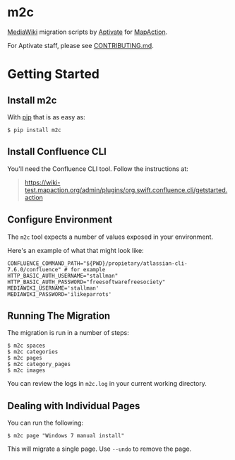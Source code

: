 # m2c

[MediaWiki] migration scripts by [Aptivate] for [MapAction].

For Aptivate staff, please see [CONTRIBUTING.md].

[MediaWiki]: https://www.mediawiki.org/wiki/MediaWiki
[Aptivate]: http://www.aptivate.org
[MapAction]: https://mapaction.org
[CONTRIBUTING.md]: https://github.com/mapaction/mediawiki2confluence/blob/master/CONTRIBUTING.md

# Getting Started

## Install m2c

With [pip] that is as easy as:

[pip]: https://pip.pypa.io/en/stable/installing/

```
$ pip install m2c
```

## Install Confluence CLI

You'll need the Confluence CLI tool. Follow the instructions at:

> https://wiki-test.mapaction.org/admin/plugins/org.swift.confluence.cli/getstarted.action

## Configure Environment

The `m2c` tool expects a number of values exposed in your environment.

Here's an example of what that might look like:

```
CONFLUENCE_COMMAND_PATH="${PWD}/propietary/atlassian-cli-7.6.0/confluence" # for example
HTTP_BASIC_AUTH_USERNAME="stallman"
HTTP_BASIC_AUTH_PASSWORD="freesoftwarefreesociety"
MEDIAWIKI_USERNAME='stallman'
MEDIAWIKI_PASSWORD='ilikeparrots'
```

## Running The Migration

The migration is run in a number of steps:

```
$ m2c spaces
$ m2c categories
$ m2c pages
$ m2c category_pages
$ m2c images
```

You can review the logs in `m2c.log` in your current working directory.

## Dealing with Individual Pages

You can run the following:

```
$ m2c page "Windows 7 manual install"
```

This will migrate a single page. Use `--undo` to remove the page.
